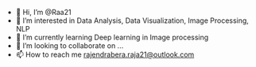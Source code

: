 - 👋 Hi, I’m @Raa21
- 👀 I’m interested in Data Analysis, Data Visualization, Image Processing, NLP
- 🌱 I’m currently learning Deep learning in Image processing
- 💞️ I’m looking to collaborate on ...
- 📫 How to reach me rajendrabera.raja21@outlook.com

<!---
Raa21/Raa21 is a ✨ special ✨ repository because its `README.md` (this file) appears on your GitHub profile.
You can click the Preview link to take a look at your changes.
--->
